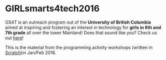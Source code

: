 # GIRLsmarts4tech2016

GS4T is an outreach program out of the **University of British Columbia** aimed at inspiring and fostering an interest in technology for **girls in 6th and 7th grade** all over the lower Mainland! 
Does that sound like you? Check us out [here](http://cs.ubc.ca/girlsmarts4tech/)!

This is the material from the programming activity workshops (written in [Scratch](https://scratch.mit.edu))in Jan/Feb 2016.  
